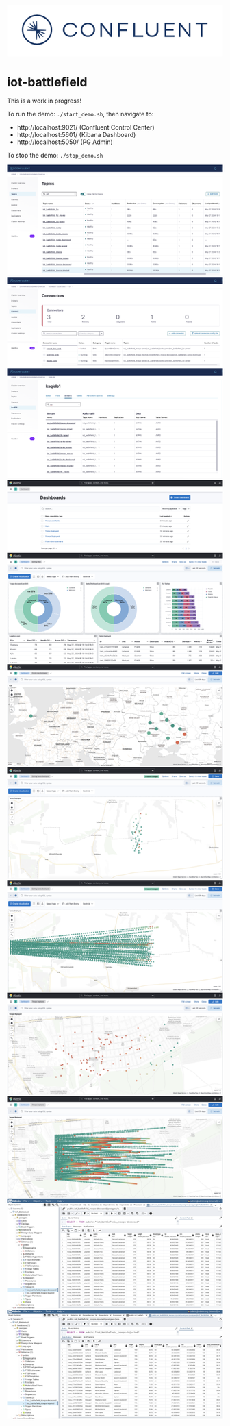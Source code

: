 ![image](docs/logo.png)

# iot-battlefield

This is a work in progress!

To run the demo: `./start_demo.sh`, then navigate to:
 - http://localhost:9021/ (Confluent Control Center)
 - http://localhost:5601/ (Kibana Dashboard)
 - http://localhost:5050/ (PG Admin)

To stop the demo: `./stop_demo.sh`

![image](docs/cp_kafka_topics.png)
![image](docs/cp_connectors.png)
![image](docs/cp_ksqldb.png)
![image](docs/elastic_dashboards.png)
![image](docs/elastic_main_dashboard.png)
![image](docs/elastic_dashboard_flc.png)
![image](docs/elastic_dashboard_tanks_facts.png)
![image](docs/elastic_dashboard_tanks_history.png)
![image](docs/elastic_dashboard_troops_facts.png)
![image](docs/elastic_dashboard_troops_history.png)
![image](docs/postgres_table_deceased.png)
![image](docs/postgres_table_injured.png)